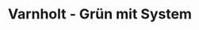 ---
title: "Varnholt - Grün mit System"
url: /guetersloh/varnholt-gruen-mit-system/
shop: Garten-Center
---